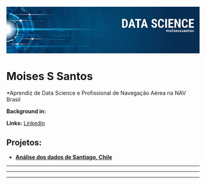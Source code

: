 <p align="center">
  <img src="banner_DS.png" >
</p>

# Moises S Santos
*Aprendiz de Data Science e Profissional de Navegação Aérea na NAV Brasil</sub>





**Background in:** 



**Links:**
[Linkedin](www.linkedin.com/in/moisesssantos)



## Projetos:

* **[Análise dos dados de Santiago, Chile](https://colab.research.google.com/drive/1dLTOgJITtTDfqm65MkoIovjC0MLA87zi?usp=sharing)**
* ** ** 
* ** ** 


---
